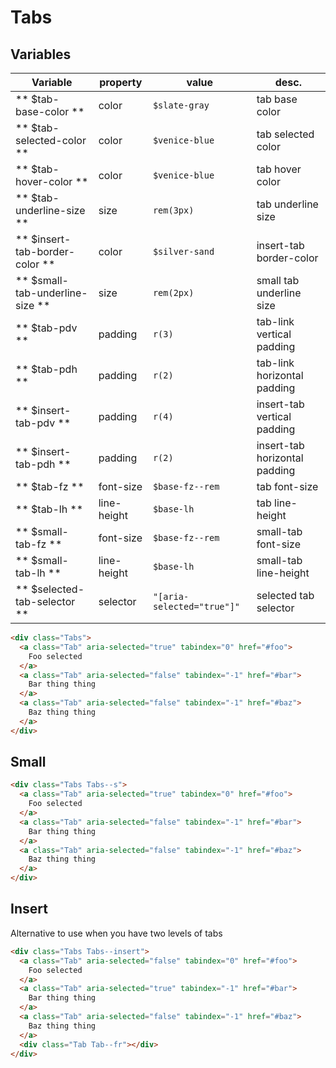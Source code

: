 # Tabs

## Variables

| Variable                        | property    | value                      | desc.                         |
|---------------------------------|-------------|----------------------------|-------------------------------|
| ** $tab-base-color **           | color       | `$slate-gray`              | tab base color                |
| ** $tab-selected-color **       | color       | `$venice-blue`             | tab selected color            |
| ** $tab-hover-color **          | color       | `$venice-blue`             | tab hover color               |
| ** $tab-underline-size **       | size        | `rem(3px)`                 | tab underline size            |
| ** $insert-tab-border-color **  | color       | `$silver-sand`             | insert-tab border-color       |
| ** $small-tab-underline-size ** | size        | `rem(2px)`                 | small tab underline size      |
| ** $tab-pdv **                  | padding     | `r(3)`                     | tab-link vertical padding     |
| ** $tab-pdh **                  | padding     | `r(2)`                     | tab-link horizontal padding   |
| ** $insert-tab-pdv **           | padding     | `r(4)`                     | insert-tab vertical padding   |
| ** $insert-tab-pdh **           | padding     | `r(2)`                     | insert-tab horizontal padding |
| ** $tab-fz **                   | font-size   | `$base-fz--rem`            | tab font-size                 |
| ** $tab-lh **                   | line-height | `$base-lh`                 | tab line-height               |
| ** $small-tab-fz **             | font-size   | `$base-fz--rem`            | small-tab font-size           |
| ** $small-tab-lh **             | line-height | `$base-lh`                 | small-tab line-height         |
| ** $selected-tab-selector **    | selector    | `"[aria-selected="true"]"` | selected tab selector         |



```html
<div class="Tabs">
  <a class="Tab" aria-selected="true" tabindex="0" href="#foo">
    Foo selected
  </a>
  <a class="Tab" aria-selected="false" tabindex="-1" href="#bar">
    Bar thing thing
  </a>
  <a class="Tab" aria-selected="false" tabindex="-1" href="#baz">
    Baz thing thing
  </a>
</div>
```



## Small

```html
<div class="Tabs Tabs--s">
  <a class="Tab" aria-selected="true" tabindex="0" href="#foo">
    Foo selected
  </a>
  <a class="Tab" aria-selected="false" tabindex="-1" href="#bar">
    Bar thing thing
  </a>
  <a class="Tab" aria-selected="false" tabindex="-1" href="#baz">
    Baz thing thing
  </a>
</div>
```


## Insert

Alternative to use when you have two levels of tabs

```html
<div class="Tabs Tabs--insert">
  <a class="Tab" aria-selected="false" tabindex="0" href="#foo">
    Foo selected
  </a>
  <a class="Tab" aria-selected="true" tabindex="-1" href="#bar">
    Bar thing thing
  </a>
  <a class="Tab" aria-selected="false" tabindex="-1" href="#baz">
    Baz thing thing
  </a>
  <div class="Tab Tab--fr"></div>
</div>
```
